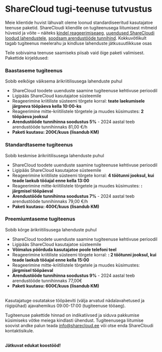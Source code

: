 # ShareCloud tugi-teenuse tutvustus 

Meie klientide huvist lähuvalt oleme loonud standardiseeritud kasutajatoe teenuse paketid. 
ShareCloudi kliendile on tugiteenusega liitumisest mitmeid hüvesid ja võite – näiteks <u>kindel 
reageerimiseaeg</u>, <u>uuendused ShareCloudi loodud lahendustele</u>, <u>soodsam arendustööde 
tunnihind</u>. Kokkuvõtlikult tagab tugiteenus meelerahu ja kindluse lahenduste jätkusuutlikkuse 
osas

Teile sobivaima teenuse saamiseks piisab vaid õige paketi valimisest. Pakettide kirjeldused:

### <b>Baastaseme tugiteenus</b>
Sobib eelkõige väiksema ärikriitilisusega lahenduste puhul

* ShareCloud toodete uuenduste saamine tugiteenuse kehtivuse perioodil 
* Ligipääs ShareCloud kasutajatoe süsteemile 
* Reageerimine kriitiliste süsteemi tõrgete korral: <b>teate laekumisele järgneva 
tööpäeva kella 10:00-ks</b> 
* Reageerimine mitte-kriitilistele tõrgetele ja muudes küsimustes: <b>2 tööpäeva 
jooksul</b>
* <b>Arendustööde tunnihinna soodustus 5%</b> - 2024 aastal teeb arendustööde 
tunnihinnaks 81,00 €/h
* <b>Paketi kuutasu: 200€/kuus (lisandub KM)</b>

### <b>Standardtaseme tugiteenus</b>
Sobib keskmise ärikriitilisusega lahenduste puhul

* ShareCloud toodete uuenduste saamine tugiteenuse kehtivuse perioodil 
* Ligipääs ShareCloud kasutajatoe süsteemile 
* Reageerimine kriitiliste süsteemi tõrgete korral: <b>4 töötunni jooksul, kui teade 
laekub tööajal enne kella 13:00</b> 
* Reageerimine mitte-kriitilistele tõrgetele ja muudes küsimustes: <b>: järgmisel 
tööpäeval</b>
* <b>Arendustööde tunnihinna soodustus 7%</b> - 2024 aastal teeb arendustööde 
tunnihinnaks 79,00 €/h
* <b>Paketi kuutasu: 400€/kuus (lisandub KM)</b>

### <b>Preemiumtaseme tugiteenus</b>
Sobib kõrge ärikriitilisusega lahenduste puhul

* ShareCloud toodete uuenduste saamine tugiteenuse kehtivuse perioodil 
* Ligipääs ShareCloud kasutajatoe süsteemile 
* <b>Võimalus pöörduda kasutajatoe poole telefoni teel</b>
* Reageerimine kriitiliste süsteemi tõrgete korral: <b>: 2 töötunni jooksul, kui teade 
laekub tööajal enne kella 15:00</b> 
* Reageerimine mitte-kriitilistele tõrgetele ja muudes küsimustes: <b>järgmisel 
tööpäeval</b>
* <b>Arendustööde tunnihinna soodustus 9%</b> - 2024 aastal teeb arendustööde 
tunnihinnaks 77,00€
* <b>Paketi kuutasu: 600€/kuus (lisandub KM)</b>

</br>Kasutajatuge osutatakse tööpäeviti (välja arvatud nädalavahetused ja riigipühad) ajavahemikus 
09:00-17:00 (tugiteenuse tööaeg).

Tugiteenuse pakettide hinnad on indikatiivsed ja siduva pakkumise küsimiseks võtke meiega kindlasti ühendust.
Tugiteenusega liitumise soovist andke palun teada info@sharecloud.ee või otse enda 
ShareCloudi kontaktisikule. </br></br>

<b>Jätkuvat edukat koostööd! </b>